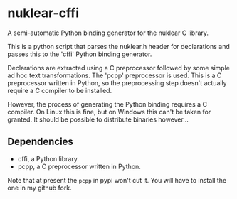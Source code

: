 nuklear-cffi
============

A semi-automatic Python binding generator for the nuklear C library.

This is a python script that parses the nuklear.h header for declarations and
passes this to the 'cffi' Python binding generator.

Declarations are extracted using a C preprocessor followed by some simple ad
hoc text transformations.  The 'pcpp' preprocessor is used.  This is a C
preprocessor written in Python, so the preprocessing step doesn't actually
require a C compiler to be installed.

However, the process of generating the Python binding requires a C
compiler.  On Linux this is fine, but on Windows this can't be taken for
granted.  It should be possible to distribute binaries however...

Dependencies
------------

 - cffi, a Python library.
 - pcpp, a C preprocessor written in Python.

Note that at present the `pcpp` in pypi won't cut it.  You will have to
install the one in my github fork.
